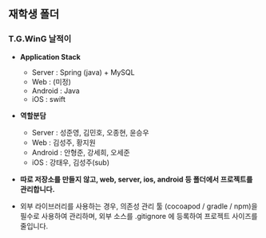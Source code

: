 ## 재학생 폴더

### T.G.WinG 날적이


- **Application Stack**
    - Server : Spring (java) + MySQL
    - Web : (미정)
    - Android : Java
    - iOS : swift

- **역할분담**
    - Server : 성준영, 김민호, 오종현, 윤승우
    - Web : 김성주, 황지원
    - Android : 안형준, 강세희, 오세준
    - iOS : 강태우, 김성주(sub)

- **따로 저장소를 만들지 않고, web, server, ios, android 등 폴더에서 프로젝트를 관리합니다.**


- 외부 라이브러리를 사용하는 경우, 의존성 관리 툴 (cocoapod / gradle / npm)을 필수로 사용하여 관리하며, 외부 소스를 .gitignore 에 등록하여 프로젝트 사이즈를 줄입니다.
